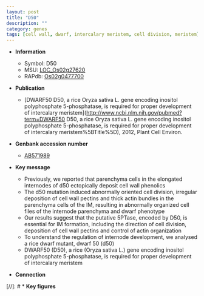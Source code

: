 ```yaml
---
layout: post
title: "D50"
description: ""
category: genes
tags: [cell wall, dwarf, intercalary meristem, cell division, meristem]
---
```


* **Information**  
    + Symbol: D50  
    + MSU: [LOC_Os02g27620](http://rice.uga.edu/cgi-bin/ORF_infopage.cgi?orf=LOC_Os02g27620)  
    + RAPdb: [Os02g0477700](https://rapdb.dna.affrc.go.jp/locus/?name=Os02g0477700)  

* **Publication**  
    + [DWARF50 D50, a rice Oryza sativa L. gene encoding inositol polyphosphate 5-phosphatase, is required for proper development of intercalary meristem](http://www.ncbi.nlm.nih.gov/pubmed?term=DWARF50 D50, a rice Oryza sativa L. gene encoding inositol polyphosphate 5-phosphatase, is required for proper development of intercalary meristem%5BTitle%5D), 2012, Plant Cell Environ.

* **Genbank accession number**  
    + [AB571989](http://www.ncbi.nlm.nih.gov/nuccore/AB571989)

* **Key message**  
    + Previously, we reported that parenchyma cells in the elongated internodes of d50 ectopically deposit cell wall phenolics
    + The d50 mutation induced abnormally oriented cell division, irregular deposition of cell wall pectins and thick actin bundles in the parenchyma cells of the IM, resulting in abnormally organized cell files of the internode parenchyma and dwarf phenotype
    + Our results suggest that the putative 5PTase, encoded by D50, is essential for IM formation, including the direction of cell division, deposition of cell wall pectins and control of actin organization
    + To understand the regulation of internode development, we analysed a rice dwarf mutant, dwarf 50 (d50)
    + DWARF50 (D50), a rice (Oryza sativa L.) gene encoding inositol polyphosphate 5-phosphatase, is required for proper development of intercalary meristem

* **Connection**  

[//]: # * **Key figures**  


